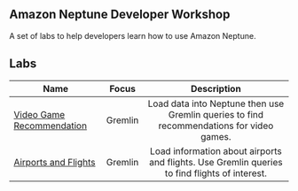 ## Amazon Neptune Developer Workshop
A set of labs to help developers learn how to use Amazon Neptune.

## Labs
| Name        | Focus | Description
| ------------- | --------- | :-------------:|
| [Video Game Recommendation](https://github.com/aws-samples/amazon-neptune-samples/blob/master/gremlin/collaborative-filtering/README.md)      | Gremlin | Load data into Neptune then use Gremlin queries to find recommendations for video games.|
| [Airports and Flights](/Labs/Airports/README.md) | Gremlin | Load information about airports and flights. Use Gremlin queries to find flights of interest. | 
